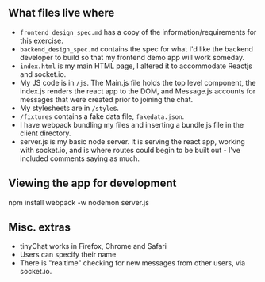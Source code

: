 ## What files live where

* `frontend_design_spec.md` has a copy of the information/requirements for this
  exercise.
* `backend_design_spec.md` contains the spec for what I'd like the
  backend developer to build so that my frontend demo app will work someday.
* `index.html` is my main HTML page, I altered it to accommodate  Reactjs and socket.io. 
* My JS code is in `/j`s. The Main.js file holds the top level component, the index.js renders the react app to the DOM, and Message.js accounts for messages that were created prior to joining the chat.  
* My stylesheets are in `/style`s. 
* `/fixtures` contains a fake data file, `fakedata.json`.
* I have webpack bundling my files and inserting a bundle.js file in the client directory.
* server.js is my basic node server.  It is serving the react app, working with socket.io, and is where routes could begin to be built out - I've included comments saying as much.

## Viewing the app for development

npm install
webpack -w
nodemon server.js

## Misc. extras

* tinyChat works in Firefox, Chrome and Safari
* Users can specify their name
* There is "realtime" checking for new messages from other users, via socket.io.  


